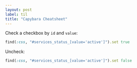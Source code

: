 ```yaml
---
layout: post
label: til
title: "Capybara Cheatsheet"
---
```


Check a checkbox by `id` and `value`:
```ruby 
find(:css, "#services_status_[value='active']").set true
```
Uncheck: 
```ruby
find(:css, "#services_status_[value='active']").set false 
```

